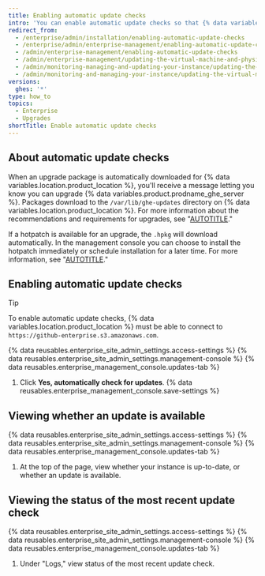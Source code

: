 ```yaml
---
title: Enabling automatic update checks
intro: 'You can enable automatic update checks so that {% data variables.location.product_location %} checks for and downloads the latest {% data variables.product.prodname_ghe_server %} release.'
redirect_from:
  - /enterprise/admin/installation/enabling-automatic-update-checks
  - /enterprise/admin/enterprise-management/enabling-automatic-update-checks
  - /admin/enterprise-management/enabling-automatic-update-checks
  - /admin/enterprise-management/updating-the-virtual-machine-and-physical-resources/enabling-automatic-update-checks
  - /admin/monitoring-managing-and-updating-your-instance/updating-the-virtual-machine-and-physical-resources/enabling-automatic-update-checks
  - /admin/monitoring-and-managing-your-instance/updating-the-virtual-machine-and-physical-resources/enabling-automatic-update-checks
versions:
  ghes: '*'
type: how_to
topics:
  - Enterprise
  - Upgrades
shortTitle: Enable automatic update checks
---
```


## About automatic update checks

When an upgrade package is automatically downloaded for {% data variables.location.product_location %}, you'll receive a message letting you know you can upgrade {% data variables.product.prodname_ghe_server %}. Packages download to the `/var/lib/ghe-updates` directory on {% data variables.location.product_location %}. For more information about the recommendations and requirements for upgrades, see "[AUTOTITLE](/admin/upgrading-your-instance/preparing-to-upgrade/overview-of-the-upgrade-process)."

If a hotpatch is available for an upgrade, the `.hpkg` will download automatically. In the management console you can choose to install the hotpatch immediately or schedule installation for a later time. For more information, see "[AUTOTITLE](/admin/upgrading-your-instance/performing-an-upgrade/upgrading-with-a-hotpatch)."

## Enabling automatic update checks

> [!TIP]
> To enable automatic update checks, {% data variables.location.product_location %} must be able to connect to `https://github-enterprise.s3.amazonaws.com`.

{% data reusables.enterprise_site_admin_settings.access-settings %}
{% data reusables.enterprise_site_admin_settings.management-console %}
{% data reusables.enterprise_management_console.updates-tab %}
1. Click **Yes, automatically check for updates**.
{% data reusables.enterprise_management_console.save-settings %}

## Viewing whether an update is available

{% data reusables.enterprise_site_admin_settings.access-settings %}
{% data reusables.enterprise_site_admin_settings.management-console %}
{% data reusables.enterprise_management_console.updates-tab %}
1. At the top of the page, view whether your instance is up-to-date, or whether an update is available.

## Viewing the status of the most recent update check

{% data reusables.enterprise_site_admin_settings.access-settings %}
{% data reusables.enterprise_site_admin_settings.management-console %}
{% data reusables.enterprise_management_console.updates-tab %}
1. Under "Logs," view status of the most recent update check.
